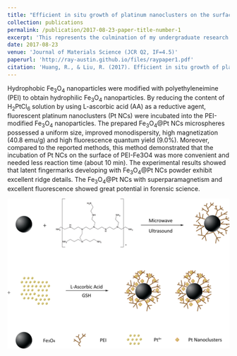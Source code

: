 ```yaml
---
title: "Efficient in situ growth of platinum nanoclusters on the surface of Fe<sub>3</sub>O<sub>4</sub> for the detection of latent fingermarks"
collection: publications
permalink: /publication/2017-08-23-paper-title-number-1
excerpt: 'This represents the culmination of my undergraduate research in pursuit of a Bachelor of Engineering degree, which delved into the synthesis of a noval fluorescent magnetic nanomaterial and its utilization for visualizing latent fingermarks at crime scenes.'
date: 2017-08-23
venue: 'Journal of Materials Science (JCR Q2, IF=4.5)'
paperurl: 'http://ray-austin.github.io/files/raypaper1.pdf'
citation: 'Huang, R., & Liu, R. (2017). Efficient in situ growth of platinum nanoclusters on the surface of Fe<sub>3</sub>O<sub>4</sub> for the detection of latent fingermarks. Journal of Materials Science, 52(23), 13455-13465.'
---
```


Hydrophobic Fe<sub>3</sub>O<sub>4</sub> nanoparticles were modified with polyethyleneimine (PEI) to obtain hydrophilic Fe<sub>3</sub>O<sub>4</sub> nanoparticles. By reducing the content of H<sub>2</sub>PtCl<sub>6</sub> solution by using L-ascorbic acid (AA) as a reductive agent, fluorescent platinum nanoclusters (Pt NCs) were incubated into the PEI-modified Fe<sub>3</sub>O<sub>4</sub> nanoparticles. The prepared Fe<sub>3</sub>O<sub>4</sub>@Pt NCs microspheres possessed a uniform size, improved monodispersity, high magnetization (40.8 emu/g) and high fluorescence quantum yield (9.0%). Moreover, compared to the reported methods, this method demonstrated that the incubation of Pt NCs on the surface of PEI-Fe3O4 was more convenient and needed less reaction time (about 10 min). The experimental results showed that latent fingermarks developing with Fe<sub>3</sub>O<sub>4</sub>@Pt NCs powder exhibit excellent ridge details. The Fe<sub>3</sub>O<sub>4</sub>@Pt NCs with superparamagnetism and excellent fluorescence showed great potential in forensic science.

![GitHub Logo](../images/raypaper1.png)

